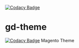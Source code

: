[![Codacy Badge](https://api.codacy.com/project/badge/Grade/17d1fbe80fa84b1bb1eade9724c9dc03)](https://www.codacy.com/app/sickdaflip/gd-theme?utm_source=github.com&amp;utm_medium=referral&amp;utm_content=sickdaflip/gd-theme&amp;utm_campaign=Badge_Grade)
# gd-theme
[![Codacy Badge](https://api.codacy.com/project/badge/Grade/17d1fbe80fa84b1bb1eade9724c9dc03)](https://www.codacy.com/app/sickdaflip/gd-theme?utm_source=github.com&utm_medium=referral&utm_content=sickdaflip/gd-theme&utm_campaign=badger)
Magento Theme